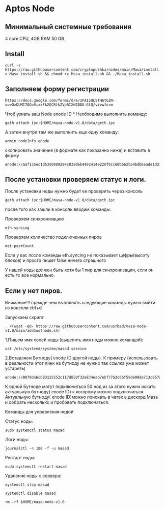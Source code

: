 # Aptos Node
## Минимальный системные требования 

4 core CPU, 4GB RAM 50 GB

## Install
```
curl -s https://raw.githubusercontent.com/cryptopushka/nodes/main/Masa/install.sh > Masa_install.sh && chmod +x Masa_install.sh && ./Masa_install.sh
```


## Заполняем форму регистрации
```
https://docs.google.com/forms/d/e/1FAIpQLSfHGtGZN-sowOzDUMI7OQe0izxFk2QCRtkZVpRIXN2DDU-GtQ/viewform
```

Чтоб узнать ваш Node enode ID * Необходимо выполнить команду:

```
geth attach ipc:$HOME/masa-node-v1.0/data/geth.ipc
```
А затем внутри там же выполнить еще одну команду:
```
admin.nodeInfo.enode
```
скопировать значение (в формате как показанно ниже) и вставить в форму .

```
enode://aaf136ec1d53d0980294c838deb4492414e220f0cc60bb62b54bdb6eade1d314afbcbd7257d88e73135e63c07413e8fb538f64e047bea9e9b8ae394d84fc345d@49.161.210.223:30300
```


## После установки проверяем статус и логи.

После установки ноды нужно будет ее проверить через консоль

```
geth attach ipc:$HOME/masa-node-v1.0/data/geth.ipc
```

после того как зашли в консоль вводим команды:

Проверяем синхронизацию

```
eth.syncing
```

Проверяем количество подключенных пиров

```
net.peerCount
```

Если у вас после команды eth.syncing не показывает цифры(высоту блоков) и просто пишет false ничего страшного

У нашей ноды должен быть хотя бы 1 пир для синхронизации, если он есть то все нормально.

## Если у нет пиров.

Внимание!!! прежде чем выполнять следующие команды нужно выйти из консоли ctrl+d

Запускаем скрипт

```
. <(wget -qO- https://raw.githubusercontent.com/usrbad/masa-node-v1.0/main/addbootnode.sh)
```

1.Пишем имя своей ноды (выцепить имя ноды можно командой):

```
cat /etc/systemd/system/masad.service
```

2.Вставляем Бутноду( enode ID другой ноды). К примеру (использовать в реальности этот линк на бутноду не нужно так ссылка уже может устареть)

```
enode://0079da6cb83125552c117d850f32e834eab7ebf77b2c6bf58de99da713c657aa206127258edc483584c935d442f148a8bcf2c376f99bcf5ac7ffc24a0c@127.0.0.1:30300
```

К одной Бутноде могут подключиться 50 нод из за этого нужно искать актуальную бутноду( enode ID) к которому можно подключиться 
Актуальную бутноду( enode ID)можно поискать в чатах в дискорд Masa и собрать несколько и пробовать подключаться.


Команды для управления нодой:

Статус ноды:

```
sudo systemctl status masad
```

Логи ноды:

```
journalctl -n 100 -f -u masad
```

Рестарт ноды:

```
sudo systemctl restart masad
```

Удаление ноды с сервера:

```
systemctl stop masad
```

```
systemctl disable masad
```

```
rm -rf $HOME/masa-node-v1.0
```
